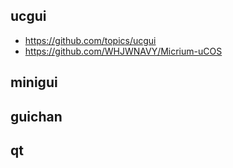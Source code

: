 ## ucgui  
* https://github.com/topics/ucgui  
* https://github.com/WHJWNAVY/Micrium-uCOS  


## minigui  

## guichan  

## qt  
